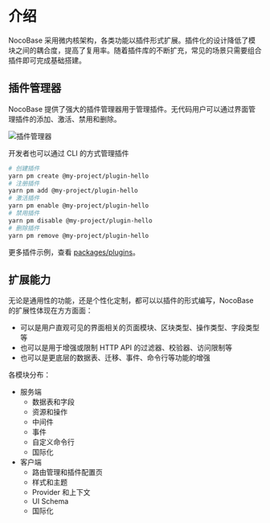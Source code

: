 # 介绍

NocoBase 采用微内核架构，各类功能以插件形式扩展。插件化的设计降低了模块之间的耦合度，提高了复用率。随着插件库的不断扩充，常见的场景只需要组合插件即可完成基础搭建。

## 插件管理器

NocoBase 提供了强大的插件管理器用于管理插件。无代码用户可以通过界面管理插件的添加、激活、禁用和删除。

![插件管理器](https://static-docs.nocobase.com/f914d978dbfd8c45a650bd88ef867832.png)

开发者也可以通过 CLI 的方式管理插件

```bash
# 创建插件
yarn pm create @my-project/plugin-hello
# 注册插件
yarn pm add @my-project/plugin-hello
# 激活插件
yarn pm enable @my-project/plugin-hello
# 禁用插件
yarn pm disable @my-project/plugin-hello
# 删除插件
yarn pm remove @my-project/plugin-hello
```

更多插件示例，查看 [packages/plugins](https://github.com/nocobase/nocobase/tree/main/packages/plugins/%40nocobase)。

## 扩展能力

无论是通用性的功能，还是个性化定制，都可以以插件的形式编写，NocoBase 的扩展性体现在方方面面：

- 可以是用户直观可见的界面相关的页面模块、区块类型、操作类型、字段类型等
- 也可以是用于增强或限制 HTTP API 的过滤器、校验器、访问限制等
- 也可以是更底层的数据表、迁移、事件、命令行等功能的增强

各模块分布：

- 服务端
  - 数据表和字段
  - 资源和操作
  - 中间件
  - 事件
  - 自定义命令行
  - 国际化
- 客户端
  - 路由管理和插件配置页
  - 样式和主题
  - Provider 和上下文
  - UI Schema
  - 国际化